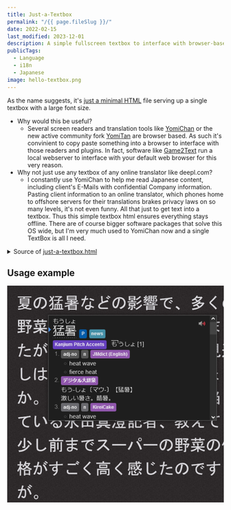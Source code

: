 ```yaml
---
title: Just-a-Textbox
permalink: "/{{ page.fileSlug }}/"
date: 2022-02-15
last_modified: 2023-12-01
description: A simple fullscreen textbox to interface with browser-based translation tools
publicTags:
  - Language
  - i18n
  - Japanese
image: hello-textbox.png
---
```

As the name suggests, it's [just a minimal HTML](just-a-textbox.html) file serving up a single textbox with a large font size.
* Why would this be useful?
  * Several screen readers and translation tools like [YomiChan](https://github.com/FooSoft/yomichan) or the new active community fork [YomiTan](https://github.com/themoeway/yomitan) are browser based. As such it's convinient to copy paste something into a browser to interface with those readers and plugins. In fact, software like [Game2Text](https://game2text.com/) run a local webserver to interface with your default web browser for this very reason.
* Why not just use any textbox of any online translator like deepl.com? 
  * I constantly use YomiChan to help me read Japanese content, including client's E-Mails with confidential Company information. Pasting client information to an online translator, which phones home to offshore servers for their translations brakes privacy laws on so many levels, it's not even funny. All that just to get text into a textbox. Thus this simple textbox html ensures everything stays offline. There are of course bigger software packages that solve this OS wide, but I'm very much used to YomiChan now and a single TextBox is all I need.

<details>
<summary>Source of <a target="_blank" href="just-a-textbox.html">just-a-textbox.html</a></summary>

```html
{% rawFile "posts/just-a-text-box/just-a-textbox.html" %}
```
</details>

## Usage example
![](hello-textbox.png)